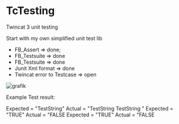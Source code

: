 # TcTesting
Twincat 3 unit testing

Start with my own simplified unit test lib

* FB_Assert => done;
* FB_Testsuite => done
* FB_Testsuite => done
* Junit Xml format => done
* Twincat error to Testcase => open


![grafik](https://user-images.githubusercontent.com/48495545/221642520-067dda53-0e73-40f4-b141-c089c395d0a3.png)



Example Test result:

<testsuites name="fbTestsuites" tests="19" failures="3" errors="0" skipped="0" assertions="28" time="1.060" timestamp="2023-03-10T14:15:02.191">
<testsuite name="fbTestsuite2" tests="4" failures="0" errors="0" skipped="0" assertions="8" time="0.040" timestamp="2023-03-10T14:15:02.231" file="">
<testcase name="fbTestsuite2.M_Testcase_0" classname="FB_ListSTRING" assertions="3" time="0.0100" file="" line=""/>
<testcase name="fbTestsuite2.M_Testcase_1" classname="FB_ListSTRING" assertions="1" time="0.0100" file="" line=""/>
<testcase name="fbTestsuite2.M_Testcase_2" classname="FB_ListSTRING" assertions="3" time="0.0100" file="" line=""/>
<testcase name="fbTestsuite2.M_Testcase_3" classname="FB_ListSTRING" assertions="1" time="0.0100" file="" line=""/>
</testsuite>
<testsuite name="fbTestsuite1" tests="8" failures="0" errors="0" skipped="0" assertions="13" time="0.080" timestamp="2023-03-10T14:15:02.231" file="">
<testcase name="fbTestsuite1.M_Testcase_0" classname="FB_StringBuilder" assertions="1" time="0.0100" file="" line=""/>
<testcase name="fbTestsuite1.M_Testcase_1" classname="FB_StringBuilder" assertions="2" time="0.0100" file="" line=""/>
<testcase name="fbTestsuite1.M_Testcase_2" classname="FB_StringBuilder" assertions="2" time="0.0100" file="" line=""/>
<testcase name="fbTestsuite1.M_Testcase_3" classname="FB_StringBuilder" assertions="2" time="0.0100" file="" line=""/>
<testcase name="fbTestsuite1.M_Testcase_4" classname="FB_StringBuilder" assertions="2" time="0.0100" file="" line=""/>
<testcase name="fbTestsuite1.M_Testcase_5" classname="FB_StringBuilder" assertions="2" time="0.0100" file="" line=""/>
<testcase name="fbTestsuite1.M_Testcase_6" classname="FB_StringBuilder" assertions="1" time="0.0100" file="" line=""/>
<testcase name="fbTestsuite1.M_Testcase_7" classname="FB_StringBuilder" assertions="1" time="0.0100" file="" line=""/>
</testsuite>
<testsuite name="fbTestsuite3" tests="7" failures="3" errors="0" skipped="0" assertions="7" time="1.000" timestamp="2023-03-10T14:15:02.231" file="">
<testcase name="fbTestsuite3.M_Testcase_0" classname="fbFile" assertions="1" time="0.0600" file="" line=""/>
<testcase name="fbTestsuite3.M_Testcase_1" classname="fbFile" assertions="1" time="0.0300" file="" line=""/>
<testcase name="fbTestsuite3.M_Testcase_2" classname="fbFile" assertions="1" time="0.0300" file="" line=""/>
<testcase name="fbTestsuite3.M_Testcase_3" classname="fbFile" assertions="1" time="0.0500" file="" line=""/>
<testcase name="fbTestsuite3.M_Testcase_4" classname="fbFile" assertions="1" time="0.8300" file="" line="">
<failure message="File content" type="AssertionError">Expected = "TestString" Actual = "TestString TestString "</failure>
</testcase>
<testcase name="fbTestsuite3.M_Testcase_5" classname="fbFile" assertions="1" time="0.0100" file="" line="">
<failure message="fbFile.M_Close()" type="AssertionError"> Expected = "TRUE" Actual = "FALSE</failure>
</testcase>
<testcase name="fbTestsuite3.M_Testcase_6" classname="fbFile" assertions="1" time="0.0100" file="" line="">
<failure message="fbFile.M_Delete()" type="AssertionError"> Expected = "TRUE" Actual = "FALSE</failure>
</testcase>
</testsuite>
</testsuites>

